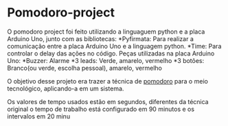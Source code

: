 # Pomodoro-project

O pomodoro project foi feito utilizando a linguaguem python e a placa Arduino Uno, junto com as bibliotecas: 
  *Pyfirmata: Para realizar a comunicação entre a placa Arduino Uno e a linguagem python.
  *Time: Para controlar o delay das ações no código. 
Peças utilizadas na placa Arduino Uno:
   *Buzzer: Alarme
   *3 leads: Verde, amarelo, vermelho
   *3 botões: Branco(ou verde, escolha pessoal), amarelo, vermelho
   
  
  
O objetivo desse projeto era trazer a técnica de [pomodoro](https://pt.wikipedia.org/wiki/T%C3%A9cnica_pomodoro) para o meio tecnológico, aplicando-a em um sistema.
  
Os valores de tempo usados estão em segundos, diferentes da técnica original o tempo de trabalho está configurado em 90 minutos e os intervalos em 20 minu
